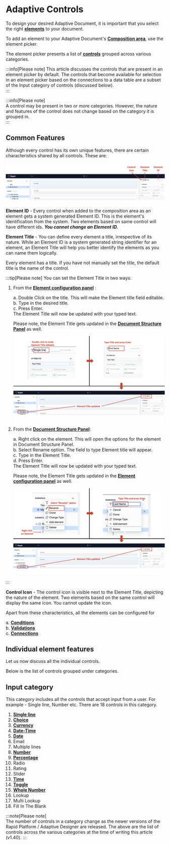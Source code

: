 # Adaptive Controls

To design your desired Adaptive Document, it is important that you select the right <a href="https://docs.rapidplatform.com/docs/Rapid/User%20Manual/glossary/#element" target="_blank">**elements**</a> to your document.

To add an element to your Adaptive Document's <a href="https://docs.rapidplatform.com/docs/Rapid/User%20Manual/glossary/#composition-area" target="_blank">**Composition area**</a>, use the element picker.

The element picker presents a list of <a href="https://docs.rapidplatform.com/docs/Rapid/User%20Manual/glossary/#control" target="_blank">**controls**</a> grouped across various categories. 

:::info[Please note]
This article discusses the controls that are present in an element picker by default. The controls that become available for selection in an element picker based on the connections to a data table are a subset of the Input category of controls (discussed below).  
:::

:::info[Please note]  
A control may be present in two or more categories. However, the nature and features of the control does not change based on the category it is grouped in.   
:::

## Common Features 

Although every control has its own unique features, there are certain characteristics shared by all controls. These are:

![Image showing element id, title and icon](<Common features.png>)

**Element ID** - Every control when added to the composition area as an element gets a system generated Element ID. This is the element's identification from the system. Two elements based on same control will have different ids. ***You cannot change an Element ID.***

**Element Title** - You can define every element a title, irrespective of its nature. While an Element ID is a system generated string identifier for an element, an Element Title will help you better identify the elements as you can name them logically.

Every element has a title. If you have not manually set the title, the default title is the name of the control. 

:::tip[Please note]
You can set the Element Title in two ways:

1. From the <a href="https://docs.rapidplatform.com/docs/Rapid/User%20Manual/glossary/#element-configuration-panel" target="_blank">**Element configuration panel**</a> :

   a. Double Click on the title. This will make the Element title field editable.  
   b. Type in the desired title.  
   c. Press Enter.  
   The Element Title will now be updated with your typed text.  

   Please note, the Element Title gets updated in the <a href="https://docs.rapidplatform.com/docs/Rapid/User%20Manual/glossary/#document-structure-panel--tree-of-elements" target="_blank">**Document Structure Panel**</a> as well. 

   ![Image showing setting Element title from element configuration panel](<Set Element Title 1.png>)  

2. From the <a href="https://docs.rapidplatform.com/docs/Rapid/User%20Manual/glossary/#document-structure-panel--tree-of-elements" target="_blank">**Document Structure Panel**</a>:  

   a. Right click on the element. This will open the options for the element in Document Structure Panel.  
   b. Select Rename option. The field to type Element title will appear.  
   c. Type in the Element Title.  
   d. Press Enter.  
   The Element Title will now be updated with your typed text.  

   Please note, the Element Title gets updated in the <a href="https://docs.rapidplatform.com/docs/Rapid/User%20Manual/glossary/#element-configuration-panel" target="_blank">**Element configuration panel**</a> as well.    

   ![Image showing setting element title from document structure panel](<Set Element Title 2.png>)

:::

**Control Icon** - The control icon is visible next to the Element Title, depicting the nature of the element. Two elements based on the same control will display the same icon. You cannot update the icon. 

Apart from these characteristics, all the elements can be configured for 

a. <a href="https://docs.rapidplatform.com/docs/Rapid/Keyper%20Manual/Adaptive%20Designer/How%20to%20configure%20element%20level%20conditions/" target="_blank">**Conditions**</a>  
b. <a href="https://docs.rapidplatform.com/docs/Rapid/Keyper%20Manual/Adaptive%20Designer/How%20to%20setup%20element%20level%20validations/" target="_blank">**Validations**</a>  
c. <a href="https://docs.rapidplatform.com/docs/Rapid/Keyper%20Manual/Adaptive%20Designer/How%20to%20configure%20connection%20with%20data%20table/" target="_blank">**Connections**</a>

## Individual element features

Let us now discuss all the individual controls. 

Below is the list of controls grouped under categories. 

## Input category
This category includes all the controls that accept input from a user. For example - Single line, Number etc. There are 18 controls in this category.

1. <a href="https://docs.rapidplatform.com/docs/Rapid/Keyper%20Manual/Adaptive%20Designer/Adaptive%20Controls/inputs-overview/Single%20line/" target="_blank">**Single line**</a>
2. <a href="https://docs.rapidplatform.com/docs/Rapid/Keyper%20Manual/Adaptive%20Designer/Adaptive%20Controls/inputs-overview/Choice/" target="_blank">**Choice**</a>
3. <a href="https://docs.rapidplatform.com/docs/Rapid/Keyper%20Manual/Adaptive%20Designer/Adaptive%20Controls/inputs-overview/Currency/" target="_blank">**Currency**</a>
4. <a href="https://docs.rapidplatform.com/docs/Rapid/Keyper%20Manual/Adaptive%20Designer/Adaptive%20Controls/inputs-overview/Date-Time/" target="_blank">**Date-Time**</a>
5. <a href="https://docs.rapidplatform.com/docs/Rapid/Keyper%20Manual/Adaptive%20Designer/Adaptive%20Controls/inputs-overview/Date/" target="_blank">**Date**</a>
6. Email
7. Multiple lines
8. <a href="https://docs.rapidplatform.com/docs/Rapid/Keyper%20Manual/Adaptive%20Designer/Adaptive%20Controls/inputs-overview/Numbers/" target="_blank">**Number**</a>
9. <a href="https://docs.rapidplatform.com/docs/Rapid/Keyper%20Manual/Adaptive%20Designer/Adaptive%20Controls/inputs-overview/Percentage/" target="_blank">**Percentage**</a>
10. Radio
11. Rating
12. Slider
13. <a href="https://docs.rapidplatform.com/docs/Rapid/Keyper%20Manual/Adaptive%20Designer/Adaptive%20Controls/inputs-overview/Time/" target="_blank">**Time**</a>
14. <a href="https://docs.rapidplatform.com/docs/Rapid/Keyper%20Manual/Adaptive%20Designer/Adaptive%20Controls/inputs-overview/Toggle/" target="_blank">**Toggle**</a>
15. <a href="https://docs.rapidplatform.com/docs/Rapid/Keyper%20Manual/Adaptive%20Designer/Adaptive%20Controls/inputs-overview/Whole%20Number/" target="_blank">**Whole Number**</a>
16. Lookup
17. Multi Lookup
18. Fill In The Blank



:::note[Please note]  
The number of controls in a category change as the newer versions of the Rapid Platform / Adaptive Designer are released. The above are the list of controls across the various categories at the time of writing this article (v1.40).
:::
